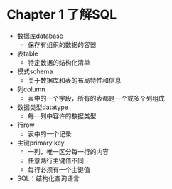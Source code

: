 # Chapter 1 了解SQL

- 数据库database
  - 保存有组织的数据的容器
- 表table
  - 特定数据的结构化清单
- 模式schema
  - 关于数据库和表的布局特性和信息
- 列column
  - 表中的一个字段，所有的表都是一个或多个列组成
- 数据类型datatype
  - 每一列中容许的数据类型
- 行row
  - 表中的一个记录
- 主键primary key
  - 一列，唯一区分每一行的内容
  - 任意两行主键值不同
  - 每行必须有一个主键值
- SQL：结构化查询语言